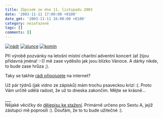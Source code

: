 ```yaml
---
title: Zápisek ze dne 11. listopadu 2003
date: '2003-11-11 17:00:00 +0100'
date_gmt: '2003-11-11 16:00:00 +0100'
category: nezařazené
tags: []
comments: []
---
```

<div >  <a href="/assets/migrated/old-images/nadr.jpg"><img alt="nádr" src="/assets/migrated/old-images/nadr.jpg"></a>  <a href="/assets/migrated/old-images/kour.jpg"><img alt="slunce" src="/assets/migrated/old-images/kour.jpg"></a>  <a href="/assets/migrated/old-images/kour2.jpg"><img alt="komín" src="/assets/migrated/old-images/kour2.jpg"></a>  </div>
<p>Při výrobě pozvánky na letošní místní charitní adventní koncert (ať žijou přídavná  jména! :-)) mě zase vyděsilo jak jsou blízko Vánoce. A dárky nikde, to bude zase hrůza ;).</p>
<p>Taky se takhle <a href="/assets/migrated/old-images/connect.png">rádi připojujete</a> na internet?</p>
<p>Už pár týdnů (jak vidno ze zápisků) mám trochu psaveckou krizi :(. Proto  Vám určitě udělá radost, že už to dneska zakončím. Mějte se krásně...</p>
<p>___<br>Nějaké věcičky do  <a href="/assets/migrated/old-images/dejepis.exe">dějepisu ke stažení</a>. Primárně určeno pro Sextu A,  jejíž zástupci mě poprosili :). Doufám, že to tu bude užitečné :).</p>
